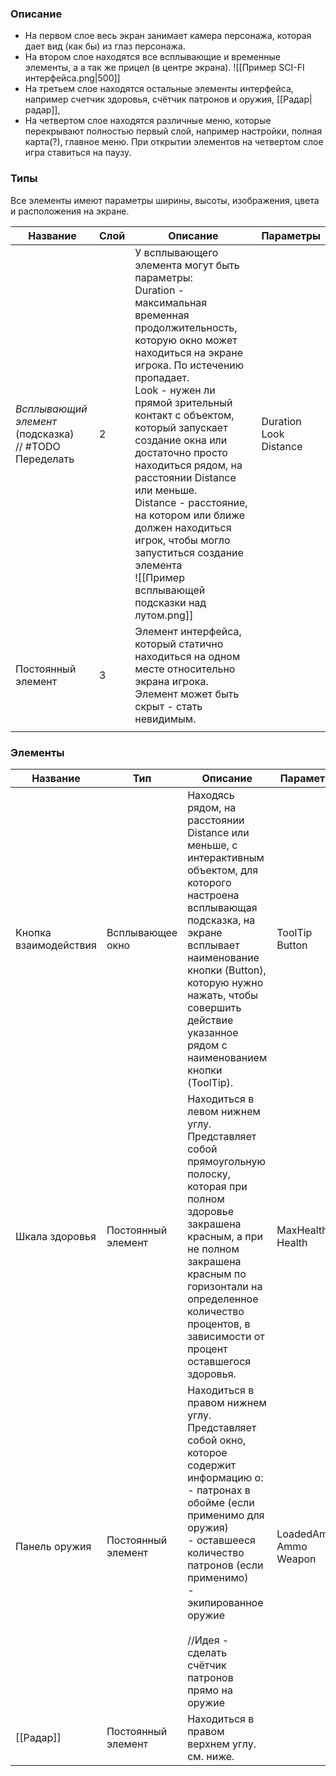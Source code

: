 ### Описание
- На первом слое весь экран занимает камера персонажа, которая дает вид (как бы) из глаз персонажа.
- На втором слое находятся все всплывающие и временные элементы, а а так же прицел (в центре экрана). 
![[Пример SCI-FI интерфейса.png|500]]
- На третьем слое находятся остальные элементы интерфейса, например счетчик здоровья, счётчик патронов и оружия, [[Радар|радар]],  
- На четвертом слое находятся различные меню, которые перекрывают полностью первый слой, например настройки, полная карта(?), главное меню. При открытии элементов на четвертом слое игра ставиться на паузу.
### Типы
Все элементы имеют параметры ширины, высоты, изображения, цвета и расположения на экране.

| Название                                                 | Слой | Описание                                                                                                                                                                                                                                                                                                                                                                                                                                                                              | Параметры                    |
| -------------------------------------------------------- | ---- | ------------------------------------------------------------------------------------------------------------------------------------------------------------------------------------------------------------------------------------------------------------------------------------------------------------------------------------------------------------------------------------------------------------------------------------------------------------------------------------- | ---------------------------- |
| *Всплывающий элемент* (подсказка)<br>// #TODO Переделать | 2    | У всплывающего элемента могут быть параметры:<br>Duration - максимальная временная продолжительность, которую окно может находиться на экране игрока. По истечению пропадает.<br>Look - нужен ли прямой зрительный контакт с объектом, который запускает создание окна или достаточно просто находиться рядом, на расстоянии Distance или меньше.<br>Distance - расстояние, на котором или ближе должен находиться игрок, чтобы могло запуститься создание элемента<br>![[Пример всплывающей подсказки над лутом.png]] | Duration<br>Look<br>Distance |
| Постоянный элемент                                       | 3    | Элемент интерфейса, который статично находиться на одном месте относительно экрана игрока. Элемент может быть скрыт - стать невидимым.                                                                                                                                                                                                                                                                                                                                                |                              |
|                                                          |      |                                                                                                                                                                                                                                                                                                                                                                                                                                                                                       |                              |
### Элементы

| Название              | Тип                | Описание                                                                                                                                                                                                                                                                                 | Параметры                    |
| --------------------- | ------------------ | ---------------------------------------------------------------------------------------------------------------------------------------------------------------------------------------------------------------------------------------------------------------------------------------- | ---------------------------- |
| Кнопка взаимодействия | Всплывающее окно   | Находясь рядом, на расстоянии Distance или меньше, с интерактивным объектом, для которого настроена всплывающая подсказка, на экране всплывает наименование кнопки (Button), которую нужно нажать, чтобы совершить действие указанное рядом с наименованием кнопки (ToolTip).            | ToolTip<br>Button<br>        |
| Шкала здоровья        | Постоянный элемент | Находиться в левом нижнем углу.<br>Представляет собой прямоугольную полоску, которая при полном здоровье закрашена красным, а при не полном закрашена красным по горизонтали на определенное количество процентов, в зависимости от процент оставшегося здоровья.                        | MaxHealth<br>Health          |
| Панель оружия         | Постоянный элемент | Находиться в правом нижнем углу. <br>Представляет собой окно, которое содержит информацию о: <br>- патронах в обойме (если применимо для оружия)<br>- оставшееся количество патронов (если применимо)<br>- экипированное оружие<br><br>//Идея - сделать счётчик патронов прямо на оружие | LoadedAmmo<br>Ammo<br>Weapon |
| [[Радар]]             | Постоянный элемент | Находиться в правом верхнем углу.<br>см. ниже.                                                                                                                                                                                                                                           |                              |
